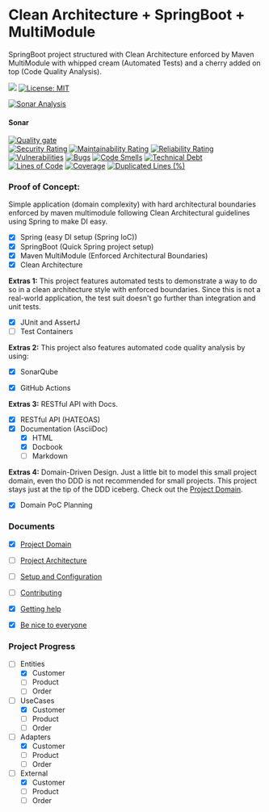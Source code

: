 # Clean Architecture + SpringBoot + MultiModule

SpringBoot project structured with Clean Architecture enforced by Maven MultiModule with whipped cream (Automated Tests) and a cherry added on top (Code Quality Analysis).

![](https://img.shields.io/badge/Status-WIP-orange) [![License: MIT](https://img.shields.io/badge/License-MIT-yellow.svg)](https://opensource.org/licenses/MIT)

[![Sonar Analysis](https://github.com/brunotacca/poc_cleanarch_spring_multimodule/actions/workflows/sonar.yml/badge.svg)](https://github.com/brunotacca/poc_cleanarch_spring_multimodule/actions/workflows/sonar.yml)

#### Sonar

[![Quality gate](https://sonarcloud.io/api/project_badges/quality_gate?project=brunotacca_poc_cleanarch_spring_multimodule)](https://sonarcloud.io/summary/new_code?id=brunotacca_poc_cleanarch_spring_multimodule) \
[![Security Rating](https://sonarcloud.io/api/project_badges/measure?project=brunotacca_poc_cleanarch_spring_multimodule&metric=security_rating)](https://sonarcloud.io/summary/new_code?id=brunotacca_poc_cleanarch_spring_multimodule) [![Maintainability Rating](https://sonarcloud.io/api/project_badges/measure?project=brunotacca_poc_cleanarch_spring_multimodule&metric=sqale_rating)](https://sonarcloud.io/summary/new_code?id=brunotacca_poc_cleanarch_spring_multimodule) [![Reliability Rating](https://sonarcloud.io/api/project_badges/measure?project=brunotacca_poc_cleanarch_spring_multimodule&metric=reliability_rating)](https://sonarcloud.io/summary/new_code?id=brunotacca_poc_cleanarch_spring_multimodule) \
[![Vulnerabilities](https://sonarcloud.io/api/project_badges/measure?project=brunotacca_poc_cleanarch_spring_multimodule&metric=vulnerabilities)](https://sonarcloud.io/summary/new_code?id=brunotacca_poc_cleanarch_spring_multimodule) [![Bugs](https://sonarcloud.io/api/project_badges/measure?project=brunotacca_poc_cleanarch_spring_multimodule&metric=bugs)](https://sonarcloud.io/summary/new_code?id=brunotacca_poc_cleanarch_spring_multimodule) [![Code Smells](https://sonarcloud.io/api/project_badges/measure?project=brunotacca_poc_cleanarch_spring_multimodule&metric=code_smells)](https://sonarcloud.io/summary/new_code?id=brunotacca_poc_cleanarch_spring_multimodule) [![Technical Debt](https://sonarcloud.io/api/project_badges/measure?project=brunotacca_poc_cleanarch_spring_multimodule&metric=sqale_index)](https://sonarcloud.io/summary/new_code?id=brunotacca_poc_cleanarch_spring_multimodule) \
[![Lines of Code](https://sonarcloud.io/api/project_badges/measure?project=brunotacca_poc_cleanarch_spring_multimodule&metric=ncloc)](https://sonarcloud.io/summary/new_code?id=brunotacca_poc_cleanarch_spring_multimodule) [![Coverage](https://sonarcloud.io/api/project_badges/measure?project=brunotacca_poc_cleanarch_spring_multimodule&metric=coverage)](https://sonarcloud.io/summary/new_code?id=brunotacca_poc_cleanarch_spring_multimodule) [![Duplicated Lines (%)](https://sonarcloud.io/api/project_badges/measure?project=brunotacca_poc_cleanarch_spring_multimodule&metric=duplicated_lines_density)](https://sonarcloud.io/summary/new_code?id=brunotacca_poc_cleanarch_spring_multimodule)

### Proof of Concept:

Simple application (domain complexity) with hard architectural boundaries enforced by maven multimodule following Clean Architectural guidelines using Spring to make DI easy.

- [x] Spring (easy DI setup (Spring IoC))
- [x] SpringBoot (Quick Spring project setup)
- [x] Maven MultiModule (Enforced Architectural Boundaries)
- [x] Clean Architecture

**Extras 1:** This project features automated tests to demonstrate a way to do so in a clean architecture style with enforced boundaries. Since this is not a real-world application, the test suit doesn't go further than integration and unit tests.

- [x] JUnit and AssertJ
- [ ] Test Containers

**Extras 2:** This project also features automated code quality analysis by using:

- [x] SonarQube
- [x] GitHub Actions


**Extras 3:** RESTful API with Docs.

- [x] RESTful API (HATEOAS)
- [x] Documentation (AsciiDoc)
  - [x] HTML
  - [x] Docbook
  - [ ] Markdown

**Extras 4:** Domain-Driven Design. Just a little bit to model this small project domain, even tho DDD is not recommended for small projects. This project stays just at the tip of the DDD iceberg. Check out the [Project Domain]. 

- [x] Domain PoC Planning


### Documents

* [x] [Project Domain]
* [ ] [Project Architecture]
* [ ] [Setup and Configuration]
* [ ] [Contributing]
* [x] [Getting help]
* [x] [Be nice to everyone]


### Project Progress

- [ ] Entities
  - [x] Customer
  - [ ] Product
  - [ ] Order
- [ ] UseCases
  - [x] Customer
  - [ ] Product
  - [ ] Order
- [ ] Adapters
  - [x] Customer
  - [ ] Product
  - [ ] Order
- [ ] External
  - [x] Customer
  - [ ] Product
  - [ ] Order

[Project Domain]: docs/PROJECT_DOMAIN.md
[Project Architecture]: docs/PROJECT_ARCHITECTURE.md
[Setup and Configuration]: docs/GET_STARTED.md
[Contributing]: docs/CONTRIBUTING.md
[Getting help]: docs/SUPPORT.md
[Be nice to everyone]: docs/CODE_OF_CONDUCT.md


